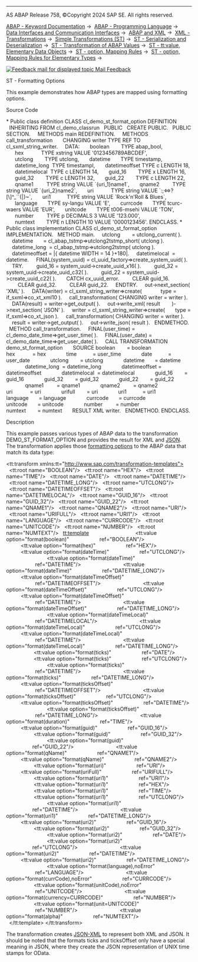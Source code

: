   

* * *

AS ABAP Release 758, ©Copyright 2024 SAP SE. All rights reserved.

[ABAP - Keyword Documentation](https://help.sap.com/doc/abapdocu_758_index_htm/7.58/en-US/abenabap.htm) →  [ABAP - Programming Language](https://help.sap.com/doc/abapdocu_758_index_htm/7.58/en-US/abenabap_reference.htm) →  [Data Interfaces and Communication Interfaces](https://help.sap.com/doc/abapdocu_758_index_htm/7.58/en-US/abenabap_data_communication.htm) →  [ABAP and XML](https://help.sap.com/doc/abapdocu_758_index_htm/7.58/en-US/abenabap_xml.htm) →  [XML - Transformations](https://help.sap.com/doc/abapdocu_758_index_htm/7.58/en-US/abenabap_xml_trafos.htm) →  [Simple Transformations (ST)](https://help.sap.com/doc/abapdocu_758_index_htm/7.58/en-US/abenabap_st.htm) →  [ST - Serialization and Deserialization](https://help.sap.com/doc/abapdocu_758_index_htm/7.58/en-US/abenst_serial_deserial.htm) →  [ST - Transformation of ABAP Values](https://help.sap.com/doc/abapdocu_758_index_htm/7.58/en-US/abenst_abap_values.htm) →  [ST - tt:value, Elementary Data Objects](https://help.sap.com/doc/abapdocu_758_index_htm/7.58/en-US/abenst_tt_value_elementary.htm) →  [ST - option, Mapping Rules](https://help.sap.com/doc/abapdocu_758_index_htm/7.58/en-US/abenst_option.htm) →  [ST - option, Mapping Rules for Elementary Types](https://help.sap.com/doc/abapdocu_758_index_htm/7.58/en-US/abenst_option_format.htm) → 

 [![](Mail.gif?object=Mail.gif "Feedback mail for displayed topic") Mail Feedback](mailto:f1_help@sap.com?subject=Feedback%20on%20ABAP%20Documentation&body=Document:%20ST%20-%20Formatting%20Options%2C%20ABENST_FORMAT_OPTION_ABEXA%2C%20758%0D%0A%0D%0AError:%0D%0A%0D%0A%0D%0A%0D%0ASuggestion%20for%20improvement:)

ST - Formatting Options

This example demonstrates how ABAP types are mapped using formatting options.

Source Code   

\* Public class definition
CLASS cl\_demo\_st\_format\_option DEFINITION
  INHERITING FROM cl\_demo\_classrun
  PUBLIC
  CREATE PUBLIC.
  PUBLIC SECTION.
    METHODS main REDEFINITION.
    METHODS call\_transformation
      CHANGING writer TYPE REF TO cl\_sxml\_string\_writer.
    DATA:
      boolean        TYPE abap\_bool,
      hex            TYPE xstring VALUE '0123456789ABCDEF',
      utclong        TYPE utclong,
      datetime       TYPE timestamp,
      datetime\_long  TYPE timestampl,
      datetimeoffset TYPE c LENGTH 18,
      datetimelocal  TYPE c LENGTH 14,
      guid\_16        TYPE x LENGTH 16,
      guid\_32        TYPE c LENGTH 32,
      guid\_22        TYPE c LENGTH 22,
      qname1         TYPE string VALUE \`{uri\_1}name1\`,
      qname2         TYPE string VALUE \`{uri\_2}name2\`,
      uri            TYPE string VALUE \`:;<=>?\[\\\]^\_\`\`{|}~\`,
      uri1           TYPE string VALUE \`Rock'n'Roll & Blues\`,
      language       TYPE sy-langu VALUE 'E',
      currcode       TYPE tcurc-waers VALUE 'EUR',
      unitcode       TYPE t006-msehi VALUE 'TON',
      number         TYPE p DECIMALS 3 VALUE '123.000',
      numtext        TYPE n LENGTH 10 VALUE '0000123456'.
ENDCLASS.
\* Public class implementation
CLASS cl\_demo\_st\_format\_option IMPLEMENTATION.
  METHOD main.
    utclong        = utclong\_current( ).
    datetime       = cl\_abap\_tstmp=>utclong2tstmp\_short( utclong ).
    datetime\_long  = cl\_abap\_tstmp=>utclong2tstmp( utclong ).
    datetimeoffset = |{ datetime WIDTH = 14 }+180|.
    datetimelocal  = datetime.
    FINAL(system\_uuid) = cl\_uuid\_factory=>create\_system\_uuid( ).
    TRY.
        guid\_16 = system\_uuid->create\_uuid\_x16( ).
        guid\_32 = system\_uuid->create\_uuid\_c32( ).
        guid\_22 = system\_uuid->create\_uuid\_c22( ).
      CATCH cx\_uuid\_error.
        CLEAR guid\_16.
        CLEAR guid\_32.
        CLEAR guid\_22.
    ENDTRY.
    out->next\_section( 'XML' ).
    DATA(writer) = cl\_sxml\_string\_writer=>create(
            type = if\_sxml=>co\_xt\_xml10 ).
    call\_transformation( CHANGING writer = writer ).
    DATA(result) = writer->get\_output( ).
    out->write\_xml( result
       )->next\_section( 'JSON' ).
    writer = cl\_sxml\_string\_writer=>create(
      type = if\_sxml=>co\_xt\_json ).
    call\_transformation( CHANGING writer = writer ).
    result = writer->get\_output( ).
    out->write\_json( result ).
  ENDMETHOD.
  METHOD call\_transformation.
    FINAL(user\_time) = cl\_demo\_date\_time=>get\_user\_time( ).
    FINAL(user\_date) = cl\_demo\_date\_time=>get\_user\_date( ).
    CALL TRANSFORMATION demo\_st\_format\_option
      SOURCE boolean        = boolean
             hex            = hex
             time           = user\_time
             date           = user\_date
             utclong        = utclong
             datetime       = datetime
             datetime\_long  = datetime\_long
             datetimeoffset = datetimeoffset
             datetimelocal  = datetimelocal
             guid\_16        = guid\_16
             guid\_32        = guid\_32
             guid\_22        = guid\_22
             qname1         = qname1
             qname2         = qname2
             uri            = uri
             urifull        = uri
             uri1           = uri1
             language       = language
             currcode       = currcode
             unitcode       = unitcode
             number         = number
             numtext        = numtext
      RESULT XML writer.
  ENDMETHOD.
ENDCLASS.

Description   

This example passes various types of ABAP data to the transformation DEMO\_ST\_FORMAT\_OPTION and provides the result for XML and [JSON](https://help.sap.com/doc/abapdocu_758_index_htm/7.58/en-US/abenabap_json.htm). The transformation applies those [formatting options](https://help.sap.com/doc/abapdocu_758_index_htm/7.58/en-US/abenst_option_format.htm) to the ABAP data that match its data type:

<?sap.transform simple?>
<tt:transform xmlns:tt="http://www.sap.com/transformation-templates">
  <tt:root name="BOOLEAN"/>
  <tt:root name="HEX"/>
  <tt:root name="TIME"/>
  <tt:root name="DATE"/>
  <tt:root name="DATETIME"/>
  <tt:root name="DATETIME\_LONG"/>
  <tt:root name="UTCLONG"/>
  <tt:root name="DATETIMEOFFSET"/>
  <tt:root name="DATETIMELOCAL"/>
  <tt:root name="GUID\_16"/>
  <tt:root name="GUID\_32"/>
  <tt:root name="GUID\_22"/>
  <tt:root name="QNAME1"/>
  <tt:root name="QNAME2"/>
  <tt:root name="URI"/>
  <tt:root name="URIFULL"/>
  <tt:root name="URI1"/>
  <tt:root name="LANGUAGE"/>
  <tt:root name="CURRCODE"/>
  <tt:root name="UNITCODE"/>
  <tt:root name="NUMBER"/>
  <tt:root name="NUMTEXT"/>
  <tt:template>
    <array>
      <object>
        <bool name="boolean">
          <tt:value option="format(boolean)"
                    ref="BOOLEAN"/>
        </bool>
        <str name="hex">
          <tt:value option="format(hex)"
                    ref="HEX"/>
        </str>
        <str name="dateTime for UTCLONG">
          <tt:value option="format(dateTime)"
                    ref="UTCLONG"/>
        </str>
        <str name="dateTime for TIMESTAMP">
          <tt:value option="format(dateTime)"
                    ref="DATETIME"/>
        </str>
        <str name="dateTime for TIMESTAMPL">
          <tt:value option="format(dateTime)"
                    ref="DATETIME\_LONG"/>
        </str>
        <str name="dateTimeOffset for c, LENGTH 18">
          <tt:value option="format(dateTimeOffset)"
                    ref="DATETIMEOFFSET"/>
        </str>
        <str name="dateTimeOffset for UTCLONG">
          <tt:value option="format(dateTimeOffset)"
                    ref="UTCLONG"/>
        </str>
        <str name="dateTimeOffset for TIMESTAMP">
          <tt:value option="format(dateTimeOffset)"
                    ref="DATETIME"/>
        </str>
        <str name="dateTimeOffset for TIMESTAMPL">
          <tt:value option="format(dateTimeOffset)"
                    ref="DATETIME\_LONG"/>
        </str>
        <str name="dateTimeLocal for c, LENGTH 14">
          <tt:value option="format(dateTimeLocal)"
                    ref="DATETIMELOCAL"/>
        </str>
        <str name="dateTimeLocal for UTCLONG">
          <tt:value option="format(dateTimeLocal)"
                    ref="UTCLONG"/>
        </str>
        <str name="dateTimeLocal for TIMESTAMP">
          <tt:value option="format(dateTimeLocal)"
                    ref="DATETIME"/>
        </str>
        <str name="dateTimeLocal for TIMESTAMPL">
          <tt:value option="format(dateTimeLocal)"
                    ref="DATETIME\_LONG"/>
        </str>
        <str name="ticks for d">
          <tt:value option="format(ticks)"
                    ref="DATE"/>
        </str>
        <str name="ticks for UTCLONG">
          <tt:value option="format(ticks)"
                    ref="UTCLONG"/>
        </str>
        <str name="ticks for TIMESTAMP">
          <tt:value option="format(ticks)"
                    ref="DATETIME"/>
        </str>
        <str name="ticks for TIMESTAMPL">
          <tt:value option="format(ticks)"
                    ref="DATETIME\_LONG"/>
        </str>
        <str name="ticksOffset for c, LENGTH 18">
          <tt:value option="format(ticksOffset)"
                    ref="DATETIMEOFFSET"/>
        </str>
        <str name="ticksOffset for UTCLONG">
          <tt:value option="format(ticksOffset)"
                    ref="UTCLONG"/>
        </str>
        <str name="ticksOffset for TIMESTAMP">
          <tt:value option="format(ticksOffset)"
                    ref="DATETIME"/>
        </str>
        <str name="ticksOffset for TIMESTAMPL">
          <tt:value option="format(ticksOffset)"
                    ref="DATETIME\_LONG"/>
        </str>
        <str name="duration">
          <tt:value option="format(duration)"
                    ref="TIME"/>
        </str>
        <str name="guid for X, LENGTH 16">
          <tt:value option="format(guid)"
                    ref="GUID\_16"/>
        </str>
        <str name="guid for C, LENGTH 32">
          <tt:value option="format(guid)"
                    ref="GUID\_32"/>
        </str>
        <str name="guid for C, LENGTH 22">
          <tt:value option="format(guid)"
                    ref="GUID\_22"/>
        </str>
        <str name="qName, first">
          <tt:value option="format(qName)"
                    ref="QNAME1"/>
        </str>
        <str name="qName, second">
          <tt:value option="format(qName)"
                    ref="QNAME2"/>
        </str>
        <str name="uri">
          <tt:value option="format(uri)"
                    ref="URI"/>
        </str>
        <str name="uriFull">
          <tt:value option="format(uriFull)"
                    ref="URIFULL"/>
        </str>
        <str name="uri1 for string">
          <tt:value option="format(uri1)"
                    ref="URI1"/>
        </str>
        <str name="uri1 for xstring">
          <tt:value option="format(uri1)"
                    ref="HEX"/>
        </str>
        <str name="uri1 for t">
          <tt:value option="format(uri1)"
                    ref="TIME"/>
        </str>
        <str name="uri1 for UTCLONG">
          <tt:value option="format(uri1)"
                    ref="UTCLONG"/>
        </str>
        <str name="uri1 for TIMESTAMP">
          <tt:value option="format(uri1)"
                    ref="DATETIME"/>
        </str>
        <str name="uri1 for TIMESTAMPL">
          <tt:value option="format(uri1)"
                    ref="DATETIME\_LONG"/>
        </str>
        <str name="uri2 for guid\_16">
          <tt:value option="format(uri2)"
                    ref="GUID\_16"/>
        </str>
        <str name="uri2 for guid\_32">
          <tt:value option="format(uri2)"
                    ref="GUID\_32"/>
        </str>
        <str name="uri2 for d">
          <tt:value option="format(uri2)"
                    ref="DATE"/>
        </str>
        <str name="uri2 for UTCLONG">
          <tt:value option="format(uri2)"
                    ref="UTCLONG"/>
        </str>
        <str name="uri2 for TIMESTAMP">
          <tt:value option="format(uri2)"
                    ref="DATETIME"/>
        </str>
        <str name="uri2 for TIMESTAMPL">
          <tt:value option="format(uri2)"
                    ref="DATETIME\_LONG"/>
        </str>
        <str name="language">
          <tt:value option="format(language),noError"
                    ref="LANGUAGE"/>
        </str>
        <str name="currCode">
          <tt:value option="format(currCode),noError"
                    ref="CURRCODE"/>
        </str>
        <str name="unitCode">
          <tt:value option="format(unitCode),noError"
                    ref="UNITCODE"/>
        </str>
        <str name="currency=CURRCODE">
          <tt:value option="format(currency=CURRCODE)"
                    ref="NUMBER"/>
        </str>
        <str name="unit=UNITCODE">
          <tt:value option="format(unit=UNITCODE)"
                    ref="NUMBER"/>
        </str>
        <str name="alpha">
          <tt:value option="format(alpha)"
                    ref="NUMTEXT"/>
        </str>
      </object>
    </array>
  </tt:template>
</tt:transform>

The transformation creates [JSON-XML](https://help.sap.com/doc/abapdocu_758_index_htm/7.58/en-US/abenjson_xml_glosry.htm "Glossary Entry") to represent both XML and JSON. It should be noted that the formats ticks and ticksOffset only have a special meaning in JSON, where they create the JSON representation of UNIX time stamps for OData.